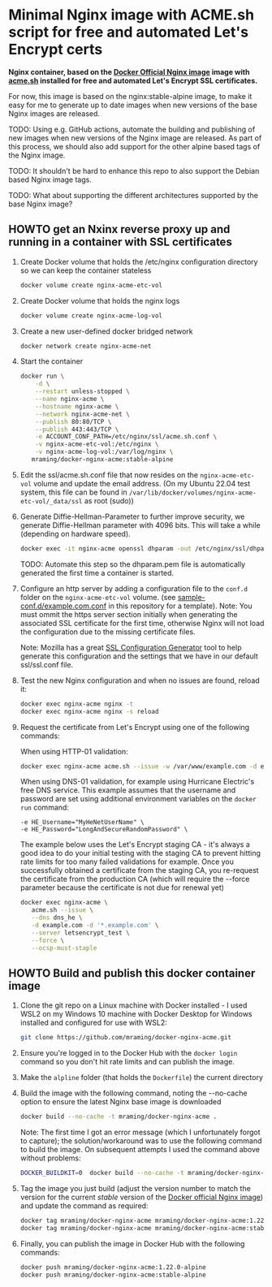 # Minimal Nginx image with ACME.sh script for free and automated Let's Encrypt certs

**Nginx container, based on the [Docker Official Nginx image](https://hub.docker.com/_/nginx/) image with [acme.sh](https://github.com/acmesh-official/acme.sh) installed for free and automated Let's Encrypt SSL certificates.**

For now, this image is based on the nginx:stable-alpine image, to make it easy for me to generate up to date images when
new versions of the base Nginx images are released.

TODO: Using e.g. GitHub actions, automate the building and publishing of new images when new versions of the Nginx image are released. As part of this process, we should also add support for the other alpine based tags of the Nginx image.

TODO: It shouldn't be hard to enhance this repo to also support the Debian based Nginx image tags.

TODO: What about supporting the different architectures supported by the base Nginx image?

## HOWTO get an Nxinx reverse proxy up and running in a container with SSL certificates


1. Create Docker volume that holds the /etc/nginx configuration directory so we can keep the container stateless
   ```sh
   docker volume create nginx-acme-etc-vol
   ```

2. Create Docker volume that holds the nginx logs
   ```sh
   docker volume create nginx-acme-log-vol
   ```

3. Create a new user-defined docker bridged network
   ```sh
   docker network create nginx-acme-net
   ```

4. Start the container
   ```sh
   docker run \
	   -d \
	   --restart unless-stopped \
	   --name nginx-acme \
	   --hostname nginx-acme \
	   --network nginx-acme-net \
	   --publish 80:80/TCP \
	   --publish 443:443/TCP \
	   -e ACCOUNT_CONF_PATH=/etc/nginx/ssl/acme.sh.conf \
	   -v nginx-acme-etc-vol:/etc/nginx \
	   -v nginx-acme-log-vol:/var/log/nginx \
      mraming/docker-nginx-acme:stable-alpine
   ```

5. Edit the ssl/acme.sh.conf file that now resides on the `nginx-acme-etc-vol` volume and update the email address.
   (On my Ubuntu 22.04 test system, this file can be found in `/var/lib/docker/volumes/nginx-acme-etc-vol/_data/ssl` as root (sudo))

6. Generate Diffie-Hellman-Parameter to further improve security, we generate Diffie-Hellman parameter with 4096 bits. This
   will take a while (depending on hardware speed).
   ```sh
   docker exec -it nginx-acme openssl dhparam -out /etc/nginx/ssl/dhparam.pem 4096
   ```

   TODO: Automate this step so the dhparam.pem file is automatically generated the first time a container is started.

6. Configure an http server by adding a configuration file to the `conf.d` folder on the `nginx-acme-etc-vol` volume.
   (see [sample-conf.d/example.com.conf](https://github.com/mraming/docker-nginx-acme/blob/main/sample-conf.d/example.com.conf) in this repository for a template).
   Note: You must ommit the https server section initially when generating the associated SSL certificate for the first time, otherwise Nginx will not load the configuration due to the missing certificate files.

   Note: Mozilla has a great [SSL Configuration Generator](https://mozilla.github.io/server-side-tls/ssl-config-generator/) tool to help generate this configuration and the settings that we have in our default ssl/ssl.conf file.

7. Test the new Nginx configuration and when no issues are found, reload it:
   ```sh
   docker exec nginx-acme nginx -t
   docker exec nginx-acme nginx -s reload
   ```

8. Request the certificate from Let's Encrypt using one of the following commands:

   When using HTTP-01 validation:
   ```sh
   docker exec nginx-acme acme.sh --issue -w /var/www/example.com -d example.com --server letsencrypt
   ```

   When using DNS-01 validation, for example using Hurricane Electric's free DNS service.
   This example assumes that the username and password are set using additional environment variables on the `docker run` command:
      ```
      -e HE_Username="MyHeNetUserName" \
      -e HE_Password="LongAndSecureRandomPassword" \
      ```
   The example below uses the Let's Encrypt staging CA - it's always a good idea to do your initial testing with the staging CA to prevent hitting rate limits for too many failed validations for example. Once you successfully obtained a certificate from the staging CA, you re-request the certificate from the production CA (which will require the --force parameter because the certificate is not due for renewal yet)

   ```sh
   docker exec nginx-acme \
      acme.sh --issue \
      --dns dns_he \
      -d example.com -d '*.example.com' \
      --server letsencrypt_test \
      --force \
      --ocsp-must-staple
   ```

## HOWTO Build and publish this docker container image

1. Clone the git repo on a Linux machine with Docker installed - I used WSL2 on my Windows 10 machine with Docker Desktop
   for Windows installed and configured for use with WSL2:
   ```sh
   git clone https://github.com/mraming/docker-nginx-acme.git
   ```

2. Ensure you're logged in to the Docker Hub with the `docker login` command so you don't hit rate limits and can publish the
   image.

2. Make the `alpline` folder (that holds the `Dockerfile`) the current directory

3. Build the image with the following command, noting the --no-cache option to ensure the latest Nginx base image is
   downloaded
   ```sh
   docker build --no-cache -t mraming/docker-nginx-acme .
   ```

   Note: The first time I got an error message (which I unfortunately forgot to capture); the solution/workaround was to use the following command to build the image. On subsequent attempts I used the command above without problems:
   ```sh
   DOCKER_BUILDKIT=0  docker build --no-cache -t mraming/docker-nginx-acme . 
   ```

4. Tag the image you just build (adjust the version number to match the version for the current *stable* version of the 
   [Docker official Nginx image](https://hub.docker.com/_/nginx/)) and update the command as required:
   ```sh
   docker tag mraming/docker-nginx-acme mraming/docker-nginx-acme:1.22.0-alpine
   docker tag mraming/docker-nginx-acme mraming/docker-nginx-acme:stable-alpine
   ```

5. Finally, you can publish the image in Docker Hub with the following commands:
   ```sh
   docker push mraming/docker-nginx-acme:1.22.0-alpine
   docker push mraming/docker-nginx-acme:stable-alpine
   ```